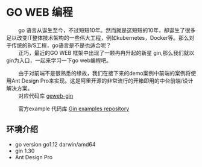 # GO WEB 编程

&emsp;&emsp;  go 语言从诞生至今，不过短短10年。然而就是这短短的10年，却诞生了很多足以改变IT整体技术架构的一些伟大工程，例如kubernetes，Docker等。那么对于传统的B/S工程，go语言是不是也适合呢？  
&emsp;&emsp;  正巧，最近的GO WEB 框架中出现了一颗冉冉升起的新星 gin,那么我们就以gin为入口，一起来学习一下go web编程吧。  

&emsp;&emsp; 由于对前端不是很熟悉的缘故，我们在接下来的demo案例中前端的案例将使用Ant Design Pro来实现。这是阿里开源的非常流行的开箱即用的中台前端/设计解决方案。  
&emsp;&emsp; 对应代码库 [geweb-gin](https://github.com/PegasusMeteor/goweb-gin)  

&emsp;&emsp; 官方example 代码库 [Gin examples repository](https://github.com/gin-gonic/examples)

## 环境介绍

- go version go1.12 darwin/amd64
- gin 1.30
- Ant Design Pro